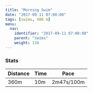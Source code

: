 ```yaml
---
title: "Morning Swim"
date: "2017-09-11 07:00:00"
tags: [swims, 400 m]
menu:
  nav:
    identifier: "2017-09-11 07:00:00"
    parent: "swims"
    weight: 130
---
```


### Stats

| Distance | Time | Pace |
|----------|------|------|
|360m|10m|2m47s/100m|
